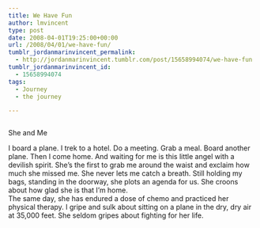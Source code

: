 ```yaml
---
title: We Have Fun
author: lmvincent
type: post
date: 2008-04-01T19:25:00+00:00
url: /2008/04/01/we-have-fun/
tumblr_jordanmarinvincent_permalink:
  - http://jordanmarinvincent.tumblr.com/post/15658994074/we-have-fun
tumblr_jordanmarinvincent_id:
  - 15658994074
tags:
  - Journey
  - the journey

---
```

<a href="http://www.flickr.com/photos/larryvincent/2382028526/" title="photo sharing" target="_blank" rel="noopener"><img src="http://farm4.static.flickr.com/3068/2382028526_dfbd373d5a_m.jpg" alt="" /></a>

She and Me

I board a plane. I trek to a hotel. Do a meeting. Grab a meal. Board another plane. Then I come home. And waiting for me is this little angel with a devilish spirit. She&rsquo;s the first to grab me around the waist and exclaim how much she missed me. She never lets me catch a breath. Still holding my bags, standing in the doorway, she plots an agenda for us. She croons about how glad she is that I&rsquo;m home.  
The same day, she has endured a dose of chemo and practiced her physical therapy. I gripe and sulk about sitting on a plane in the dry, dry air at 35,000 feet. She seldom gripes about fighting for her life.

<div class="blogger-post-footer">
  <img loading="lazy" width="1" height="1" src="https://blogger.googleusercontent.com/tracker/9039099668816362935-3752029007947804199?l=jordansjourney2.blogspot.com" alt="" />
</div>